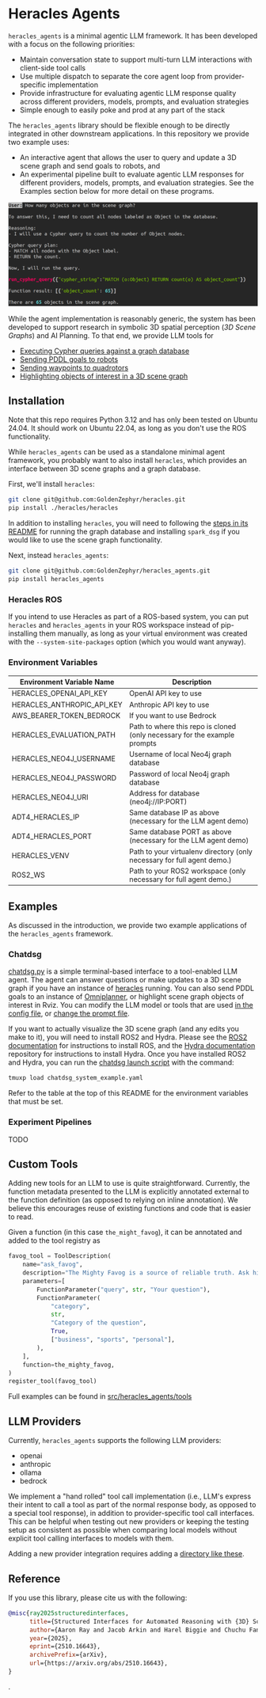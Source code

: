 # Heracles Agents

`heracles_agents` is a minimal agentic LLM framework. It has been developed
with a focus on the following priorities:

* Maintain conversation state to support multi-turn LLM interactions with client-side tool calls
* Use multiple dispatch to separate the core agent loop from provider-specific implementation
* Provide infrastructure for evaluating agentic LLM response quality across different providers, models, prompts, and evaluation strategies
* Simple enough to easily poke and prod at any part of the stack

The `heracles_agents` library should be flexible enough to be directly
integrated in other downstream applications. In this repository we provide two
example uses:
* An interactive agent that allows the user to query and update a 3D scene graph and send goals to robots, and
* An experimental pipeline built to evaluate agentic LLM responses for different providers, models, prompts, and evaluation strategies.
See the Examples section below for more detail on these programs.

![Chat DSG](img/chatdsg_screenshot.png "ChatDSG example interaction")

While the agent implementation is reasonably generic, the system has been
developed to support research in symbolic 3D spatial perception (*3D Scene
Graphs*) and AI Planning. To that end, we provide LLM tools for
* [Executing Cypher queries against a graph database](src/heracles_agents/tools/cypher_query_tool.py)
* [Sending PDDL goals to robots](src/heracles_agents/tools/pddl_calling_tool.py)
* [Sending waypoints to quadrotors](src/heracles_agents/tools/penn_integration_tool.py)
* [Highlighting objects of interest in a 3D scene graph](src/heracles_agents/tools/visualize_objects_tool.py)



## Installation

Note that this repo requires Python 3.12 and has only been tested on Ubuntu
24.04. It should work on Ubuntu 22.04, as long as you don't use the ROS
functionality.

While `heracles_agents` can be used as a standalone minimal agent framework,
you probably want to also install `heracles`, which provides an interface
between 3D scene graphs and a graph database.

First, we'll install `heracles`:
```bash
git clone git@github.com:GoldenZephyr/heracles.git
pip install ./heracles/heracles
```

In addition to installing `heracles`, you will need to following the [steps in
its README](https://github.com/GoldenZephyr/heracles) for running the graph
database and installing `spark_dsg` if you would like to use the scene graph
functionality.


Next, instead `heracles_agents`:
```bash
git clone git@github.com:GoldenZephyr/heracles_agents.git
pip install heracles_agents
```

### Heracles ROS

If you intend to use Heracles as part of a ROS-based system, you can put
`heracles` and `heracles_agents` in your ROS workspace instead of
pip-installing them manually, as long as your virtual environment was created
with the `--system-site-packages` option (which you would want anyway).

### Environment Variables

| Environment Variable Name         | Description                                                                |
|-----------------------------------|----------------------------------------------------------------------------|
| HERACLES\_OPENAI\_API\_KEY        | OpenAI API key to use                                                      |
| HERACLES\_ANTHROPIC\_API\_KEY     | Anthropic API key to use                                                   |
| AWS\_BEARER\_TOKEN\_BEDROCK       | If you want to use Bedrock                                                 |
| HERACLES\_EVALUATION\_PATH        | Path to where this repo is cloned (only necessary for the example prompts  |
| HERACLES\_NEO4J\_USERNAME         | Username of local Neo4j graph database                                     |
| HERACLES\_NEO4J\_PASSWORD         | Password of local Neo4j graph database                                     |
| HERACLES\_NEO4J\_URI              | Address for database (neo4j://IP:PORT)                                     |
| ADT4\_HERACLES\_IP                | Same database IP as above (necessary for the LLM agent demo)               |
| ADT4\_HERACLES\_PORT              | Same database PORT as above (necessary for the LLM agent demo)             |
| HERACLES\_VENV                    | Path to your virtualenv directory (only necessary for full agent demo.)    |
| ROS2\_WS                          | Path to your ROS2 workspace (only necessary for full agent  demo.)         |

## Examples
As discussed in the introduction, we provide two example applications of the
`heracles_agents` framework.

### Chatdsg

[chatdsg.py](examples/chatdsg/chatdsg.py) is a simple terminal-based interface
to a tool-enabled LLM agent. The agent can answer questions or make updates to
a 3D scene graph if you have an instance of
[heracles](https://github.com/GoldenZephyr/heracles) running. You can also send
PDDL goals to an instance of
[Omniplanner](https://github.com/MIT-SPARK/Omniplanner), or highlight scene
graph objects of interest in Rviz. You can modify the LLM model or tools that
are used [in the config file](examples/chatdsg/agent_config.yaml), or [change the
prompt file](examples/chatdsg/agent_prompt.yaml).

If you want to actually visualize the 3D scene graph (and any edits you make to
it), you will need to install ROS2 and Hydra. Please see the [ROS2
documentation](https://docs.ros.org/en/jazzy/Installation.html) for
instructions to install ROS, and the [Hydra
documentation](https://github.com/MIT-SPARK/Hydra-ROS/) repository for
instructions to install Hydra. Once you have installed ROS2 and Hydra, you can
run the [chatdsg launch script](examples/chatdsg/chatdsg_system_example.yaml)
with the command:

```bash
tmuxp load chatdsg_system_example.yaml
```

Refer to the table at the top of this README for the environment variables that
must be set.

### Experiment Pipelines

TODO


## Custom Tools

Adding new tools for an LLM to use is quite straightforward. Currently, the
function metadata presented to the LLM is explicitly annotated external to the
function definition (as opposed to relying on inline annotation). We believe
this encourages reuse of existing functions and code that is easier to read.

Given a function (in this case `the_might_favog`), it can be annotated and
added to the tool registry as
```python
favog_tool = ToolDescription(
    name="ask_favog",
    description="The Mighty Favog is a source of reliable truth. Ask him anything you don't know. Please categorize your query as business, sports, or personal.",
    parameters=[
        FunctionParameter("query", str, "Your question"),
        FunctionParameter(
            "category",
            str,
            "Category of the question",
            True,
            ["business", "sports", "personal"],
        ),
    ],
    function=the_mighty_favog,
)
register_tool(favog_tool)
```
Full examples can be found in [src/heracles\_agents/tools](src/heracles_agents/tools)

## LLM Providers

Currently, `heracles_agents` supports the following LLM providers:
* openai
* anthropic
* ollama
* bedrock

We implement a "hand rolled" tool call implementation (i.e., LLM's express
their intent to call a tool as part of the normal response body, as opposed to
a special tool response), in addition to provider-specific tool call
interfaces. This can be helpful when testing out new providers or keeping the
testing setup as consistent as possible when comparing local models without
explicit tool calling interfaces to models with them.

Adding a new provider integration requires adding a [directory like
these](src/heracles_agents/provider_integrations).

## Reference
If you use this library, please cite us with the following:
```bibtex
@misc{ray2025structuredinterfaces,
      title={Structured Interfaces for Automated Reasoning with {3D} Scene Graphs},
      author={Aaron Ray and Jacob Arkin and Harel Biggie and Chuchu Fan and Luca Carlone and Nicholas Roy},
      year={2025},
      eprint={2510.16643},
      archivePrefix={arXiv},
      url={https://arxiv.org/abs/2510.16643},
}
```

.
